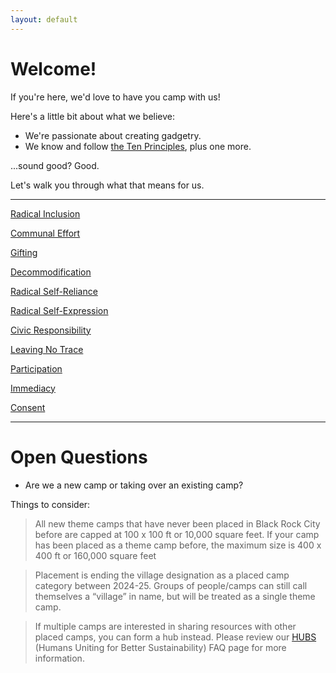 ```yaml
---
layout: default
---
```



# Welcome!

If you're here, we'd love to have you camp with us!

Here's a little bit about what we believe:
* We're passionate about creating gadgetry.
* We know and follow [the Ten Principles](https://www.youtube.com/watch?v=9kDI2lCOEpo), plus one more.

...sound good? Good.

Let's walk you through what that means for us.

<hr>

[Radical Inclusion](./pages/radical-inclusion)

[Communal Effort](./pages/communal-effort)

[Gifting](./pages/gifting)

[Decommodification](./pages/decommodification)

[Radical Self-Reliance](./pages/radical-self-reliance)

[Radical Self-Expression](./pages/radical-self-expression)

[Civic Responsibility](./pages/civic-responsibility)

[Leaving No Trace](./pages/leaving-no-trace)

[Participation](./pages/participation)

[Immediacy](./pages/immediacy)

[Consent](./pages/consent)

<hr>

# Open Questions
- Are we a new camp or taking over an existing camp?

Things to consider:

>All new theme camps that have never been placed in Black Rock City before are capped at 100 x 100 ft or 10,000 square feet.
>If your camp has been placed as a theme camp before, the maximum size is 400 x 400 ft or 160,000 square feet

>Placement is ending the village designation as a placed camp category between 2024-25. Groups of people/camps can still call themselves a “village” in name, but will be treated as a single theme camp.

>If multiple camps are interested in sharing resources with other placed camps, you can form a hub instead. Please review our [HUBS](https://burningman.org/event/participate/camps/placement-process/hubs/) (Humans Uniting for Better Sustainability) FAQ page for more information.



